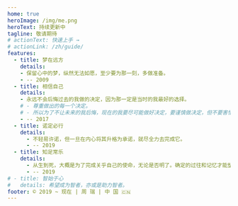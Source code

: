 ```yaml
---
home: true
heroImage: /img/me.png
heroText: 持续更新中
tagline: 敬请期待
# actionText: 快速上手 →
# actionLink: /zh/guide/
features:
  - title: 梦在远方
    details:
    - 保留心中的梦，纵然无法如愿，至少要为那一刻，多做准备。
    - -- 2009
  - title: 相信自己
    details:
    - 永远不会后悔过去的我做的决定，因为那一定是当时的我最好的选择。
    # - 尊重做出的每一个决定。
    # - 所以为了不让未来的我后悔，现在的我要尽可能做好决定，要谨慎做决定，但不要害怕做决定。
    - -- 2017
  - title: 诺定必行
    details:
      - 不轻易许诺，但一旦在内心将其升格为承诺，就尽全力去完成它。
      - -- 2019
  - title: 知足常乐
    details:
      - 从生到死，大概是为了完成关乎自己的使命，无论是否明了。确定的过往和记忆才能塑造现在的自己，感恩拥有。
      - -- 2019
# - title: 智始于心
#   details: 希望成为智者，亦或是助力智者。
footer: © 2019 ~ 现在 | 周 瑞 | 中 国 🇨🇳
---
```


<!-- 选择前，我们要慎重。选择时，我们要果断。选择后，我们要淡定。 -->
<!-- 童心已深藏 -->
